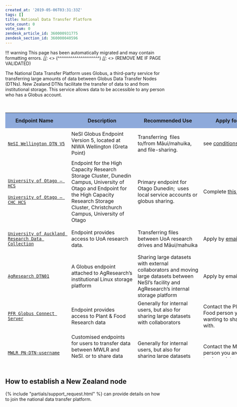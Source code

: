 ```yaml
---
created_at: '2019-05-06T03:31:33Z'
tags: []
title: National Data Transfer Platform
vote_count: 0
vote_sum: 0
zendesk_article_id: 360000931775
zendesk_section_id: 360000040596
---
```




[//]: <> (REMOVE ME IF PAGE VALIDATED)
[//]: <> (vvvvvvvvvvvvvvvvvvvv)
!!! warning
    This page has been automatically migrated and may contain formatting errors.
[//]: <> (^^^^^^^^^^^^^^^^^^^^)
[//]: <> (REMOVE ME IF PAGE VALIDATED)

The National Data Transfer Platform uses Globus, a third-party service
for transferring large amounts of data between Globus Data Transfer
Nodes (DTNs). New Zealand DTNs facilitate the transfer of data to and
from institutional storage. This service allows data to be accessible to
any person who has a Globus account.

<table id="globus_data_transfer_nodes"
style="height: 806px; width: 1121px;" data-cellspacing="0"
data-cellpadding="7">
<caption> </caption>
<colgroup>
<col style="width: 20%" />
<col style="width: 20%" />
<col style="width: 20%" />
<col style="width: 20%" />
<col style="width: 20%" />
</colgroup>
<tbody>
<tr class="header" style="height: 49px;" data-valign="top">
<th
style="background: none 0% 0% repeat scroll #8eaadb; height: 49px; width: 250.188px"
data-bgcolor="#8eaadb">Endpoint Name    </th>
<th
style="background: none 0% 0% repeat scroll #8eaadb; height: 49px; width: 219.172px"
data-bgcolor="#8eaadb">Description</th>
<th
style="background: none 0% 0% repeat scroll #8eaadb; height: 49px; width: 176.141px"
data-bgcolor="#8eaadb">Recommended Use</th>
<th
style="background: none 0% 0% repeat scroll #8eaadb; height: 49px; width: 140.109px"
data-bgcolor="#8eaadb">Apply for Use</th>
<th
style="background: none 0% 0% repeat scroll #8eaadb; height: 49px; width: 259.391px"
data-bgcolor="#8eaadb">Contact </th>
</tr>
&#10;<tr class="odd" style="height: 66px;">
<td style="width: 254.188px; height: 66px"><span><a
href="https://app.globus.org/file-manager?origin_id=3064bb28-e940-11e8-8caa-0a1d4c5c824a"><code
class="sl">NeSI Wellington DTN V5</code></a> </span></td>
<td style="width: 223.172px; height: 66px">NeSI Globus Endpoint Version
5, located at NIWA Wellington (Greta Point)</td>
<td style="width: 180.141px; height: 66px"><p>Transferring  files
to/from Māui/mahuika, and file-sharing.</p></td>
<td style="width: 144.109px; height: 66px">see <a
href="https://support.nesi.org.nz/hc/en-gb/articles/360000576776-Data-Transfer-using-Globus">conditions</a> </td>
<td style="width: 263.391px; height: 66px"><a
href="mailto:support@nesi.org.nz">support@nesi.org.nz</a></td>
</tr>
<tr class="even" style="height: 91px;">
<td style="width: 254.188px; height: 91px"><span><a
href="https://app.globus.org/file-manager?origin_id=108e72ac-c509-4cd0-940f-b7e3aa543007"><code
class="sl">University of Otago – HCS</code></a><br />
<br />
<a
href="https://app.globus.org/file-manager?origin_id=eeb5308a-2471-4696-9571-dd2092e041f9"><code
class="sl">University of Otago – CHC HCS</code></a></span></td>
<td style="height: 91px; width: 223.172px">Endpoint for the High
Capacity Research Storage Cluster, Dunedin Campus, University of Otago
and Endpoint for the High Capacity Research Storage Cluster,
Christchurch Campus, University of Otago</td>
<td style="height: 91px; width: 180.141px" data-valign="top">Primary
endpoint for Otago Dunedin;  uses local service accounts or globus
sharing.</td>
<td style="height: 91px; width: 144.109px" data-valign="top">Complete <a
href="https://www.otago.ac.nz/its/forms/hcs-high-speed-data-transfer-service-access-form">this
form </a></td>
<td style="height: 91px; width: 263.391px" data-valign="top"><a
href="mailto:university@otago.ac.nz">university@otago.ac.nz</a></td>
</tr>
<tr class="odd" style="height: 91px;">
<td style="width: 254.188px; height: 91px"><a
href="https://app.globus.org/file-manager?destination_id=844ba90c-1d37-4480-8263-a206ebd9f4f3"><code
class="sl">University of Auckland Research Data Collection</code></a></td>
<td style="height: 91px; width: 223.172px">Endpoint provides access to
UoA research data. </td>
<td style="height: 91px; width: 180.141px"
data-valign="top">Transferring files between UoA research drives and
Māui/mahuika</td>
<td style="height: 91px; width: 144.109px" data-valign="top"><p>Apply by
<a href="mailto:researchdata@auckland.ac.nz">email</a></p></td>
<td style="height: 91px; width: 263.391px" data-valign="top"><a
href="mailto:researchdata@auckland.ac.nz">researchdata@auckland.ac.nz</a></td>
</tr>
<tr class="even" style="height: 91px;">
<td style="width: 254.188px; height: 132px"><a
href="https://app.globus.org/file-manager?origin_id=455b2930-a0df-11e8-96e4-0a6d4e044368"><span><code
class="sl">AgResearch DTN01</code></span></a></td>
<td style="height: 132px; width: 223.172px">A Globus endpoint attached
to AgResearch’s institutional Linux storage platform</td>
<td style="height: 132px; width: 180.141px" data-valign="top">Sharing
large datasets with external collaborators and moving large datasets
between NeSI’s facility and AgResearch’s internal storage platform</td>
<td style="height: 132px; width: 144.109px" data-valign="top">Apply by
email</td>
<td style="height: 132px; width: 263.391px" data-valign="top"><a
href="mailto:servicedesk@agresearch.co.nz">servicedesk@agresearch.co.nz</a></td>
</tr>
<tr class="odd" style="height: 66px;">
<td style="width: 254.188px; height: 66px"><a
href="https://app.globus.org/file-manager/collections/8861482e-b5a1-4ac8-ac52-2a5a5db5455d/overview?back=endpoints"><span><code
class="sl">PFR Globus Connect Server</code></span></a></td>
<td style="width: 223.172px; height: 66px">Endpoint provides access to
Plant &amp; Food Research data </td>
<td style="width: 180.141px; height: 66px"><span>Generally for internal
users, but also for sharing large datasets with collaborators<br />
   </span></td>
<td style="width: 144.109px; height: 66px"><span>Contact the Plant and
Food person you are wanting to share data with.</span></td>
<td style="width: 263.391px; height: 66px"> </td>
</tr>
<tr class="even" style="height: 22px;">
<td style="width: 254.188px; height: 22px"><p><a
href="https://transfer.nesi.org.nz/file-manager/collections/fc778f2e-d02f-40b8-9aea-470066145f3a/overview?back=endpoints"><span><code
class="sl">MWLR PN-DTN-username</code></span></a></p></td>
<td style="width: 223.172px; height: 22px"><span>Customised endpoints
for users to transfer data between MWLR and NeSI, or to share data with
third-party collaborators</span></td>
<td style="width: 180.141px; height: 22px"><span> Generally for internal
users, but also for sharing large datasets with
collaborators</span></td>
<td style="width: 144.109px; height: 22px"><span>Contact the MWLR person
you are wanting to share data with.</span></td>
<td style="width: 263.391px; height: 22px"><a
href="mailto:IToperations@landcareresearch.co.nz">IToperations@landcareresearch.co.nz</a></td>
</tr>
<tr class="odd" style="height: 134px;">
<td style="width: 254.188px; height: 134px"><p><span><a
href="https://transfer.nesi.org.nz/file-manager/collections/a256195f-cebe-4483-8e29-599d1d2388ed/overview?back=endpoints"><code
class="sl">Scion Data</code></a></span></p>
<p> </p></td>
<td style="width: 223.172px; height: 134px"><span>Endpoint provides
access to Scion research data</span></td>
<td style="width: 180.141px; height: 134px">Sharing large datasets with
external collaborators and moving large datasets between NeSI’s facility
and Scion’s internal storage platform</td>
<td style="width: 144.109px; height: 134px"><span>Contact the Scion
person you are wanting to share data with.</span></td>
<td style="width: 263.391px; height: 134px"> </td>
</tr>
<tr class="even" style="height: 89px;">
<td style="width: 254.188px; height: 89px"><a
href="https://transfer.nesi.org.nz/file-manager/collections/632f9dad-f7a8-4411-b1c4-540aae646bac/overview"><code
class="sl">ESR Endpoint</code></a>
<p> </p></td>
<td style="width: 223.172px; height: 89px"><span> Endpoint provides
access to ESR data </span></td>
<td style="width: 180.141px; height: 89px"><span>Generally for internal
users, but also for sharing large datasets with
collaborators</span></td>
<td style="width: 144.109px; height: 89px"><span>Contact the ESR person
you are wanting to share data with. </span></td>
<td style="width: 263.391px; height: 89px"> </td>
</tr>
<tr class="odd" style="height: 51.5333px;">
<td style="width: 254.188px; height: 66px"><span><a
href="https://app.globus.org/file-manager?origin_id=3064bb28-e940-11e8-8caa-0a1d4c5c824a"><code
class="sl">NeSI Wellington DTN</code></a></span></td>
<td style="height: 66px; width: 223.172px">Old NeSI Globus Endpoint,
being decommissioned 2021-12-08</td>
<td style="height: 66px; width: 180.141px"
data-valign="top"><p>Transferring files to/from Māui/mahuika, and
file-sharing.</p></td>
<td style="height: 66px; width: 144.109px" data-valign="top">see <a
href="https://support.nesi.org.nz/hc/en-gb/articles/360000576776-Data-Transfer-using-Globus">conditions</a> </td>
<td style="height: 66px; width: 263.391px" data-valign="top"><a
href="mailto:support@nesi.org.nz">support@nesi.org.nz</a></td>
</tr>
</tbody>
</table>

 

## How to establish a New Zealand node

 {% include "partials/support_request.html" %} can provide details on how to
join the national data transfer platform.
